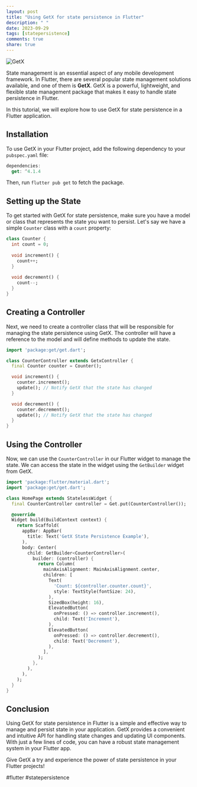 ```yaml
---
layout: post
title: "Using GetX for state persistence in Flutter"
description: " "
date: 2023-09-29
tags: [statepersistence]
comments: true
share: true
---
```


![GetX](https://miro.medium.com/max/1000/1*i1CuWxJYZ5HrHp10P6oUHQ.png)

State management is an essential aspect of any mobile development framework. In Flutter, there are several popular state management solutions available, and one of them is **GetX**. GetX is a powerful, lightweight, and flexible state management package that makes it easy to handle state persistence in Flutter.

In this tutorial, we will explore how to use GetX for state persistence in a Flutter application.

## Installation

To use GetX in your Flutter project, add the following dependency to your `pubspec.yaml` file:

```dart
dependencies:
  get: ^4.1.4
```

Then, run `flutter pub get` to fetch the package.

## Setting up the State

To get started with GetX for state persistence, make sure you have a model or class that represents the state you want to persist. Let's say we have a simple `Counter` class with a `count` property:

```dart
class Counter {
  int count = 0;
  
  void increment() {
    count++;
  }
  
  void decrement() {
    count--;
  }
}
```

## Creating a Controller

Next, we need to create a controller class that will be responsible for managing the state persistence using GetX. The controller will have a reference to the model and will define methods to update the state.

```dart
import 'package:get/get.dart';

class CounterController extends GetxController {
  final Counter counter = Counter();

  void increment() {
    counter.increment();
    update(); // Notify GetX that the state has changed
  }

  void decrement() {
    counter.decrement();
    update(); // Notify GetX that the state has changed
  }
}
```

## Using the Controller

Now, we can use the `CounterController` in our Flutter widget to manage the state. We can access the state in the widget using the `GetBuilder` widget from GetX.

```dart
import 'package:flutter/material.dart';
import 'package:get/get.dart';

class HomePage extends StatelessWidget {
  final CounterController controller = Get.put(CounterController());

  @override
  Widget build(BuildContext context) {
    return Scaffold(
      appBar: AppBar(
        title: Text('GetX State Persistence Example'),
      ),
      body: Center(
        child: GetBuilder<CounterController>(
          builder: (controller) {
            return Column(
              mainAxisAlignment: MainAxisAlignment.center,
              children: [
                Text(
                  'Count: ${controller.counter.count}',
                  style: TextStyle(fontSize: 24),
                ),
                SizedBox(height: 16),
                ElevatedButton(
                  onPressed: () => controller.increment(),
                  child: Text('Increment'),
                ),
                ElevatedButton(
                  onPressed: () => controller.decrement(),
                  child: Text('Decrement'),
                ),
              ],
            );
          },
        ),
      ),
    );
  }
}
```

## Conclusion

Using GetX for state persistence in Flutter is a simple and effective way to manage and persist state in your application. GetX provides a convenient and intuitive API for handling state changes and updating UI components. With just a few lines of code, you can have a robust state management system in your Flutter app.

Give GetX a try and experience the power of state persistence in your Flutter projects!

#flutter #statepersistence